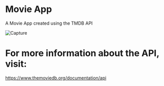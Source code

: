 # Movie App

A Movie App created using the TMDB API

![Capture](https://user-images.githubusercontent.com/79151294/178604395-d5d01704-a188-49d5-bc38-1be44ea039a0.JPG)



# For more information about the API, visit:
https://www.themoviedb.org/documentation/api
